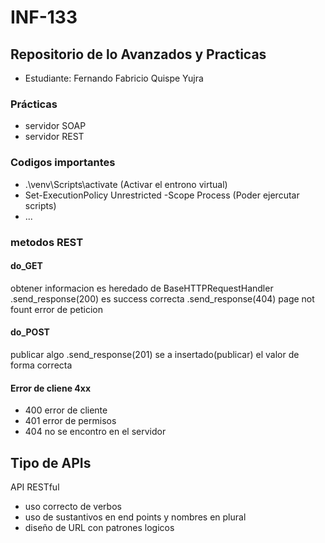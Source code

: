 # INF-133

## Repositorio de lo Avanzados y Practicas
-   Estudiante: Fernando Fabricio Quispe Yujra

### Prácticas
-   servidor SOAP
-   servidor REST

### Codigos importantes
-   .\venv\Scripts\activate (Activar el entrono virtual)
-   Set-ExecutionPolicy Unrestricted -Scope Process  (Poder ejercutar scripts)
-   ...

### metodos REST

#### do_GET
obtener informacion
es heredado de BaseHTTPRequestHandler
.send_response(200) es success correcta
.send_response(404) page not fount error de peticion

#### do_POST
publicar algo
.send_response(201) se a insertado(publicar) el valor de forma correcta


#### Error de cliene 4xx
-   400 error de cliente
-   401 error de permisos
-   404 no se encontro en el servidor

## Tipo de APIs
API RESTful
-   uso correcto de verbos
-   uso de sustantivos en end points y nombres en plural
-   diseño de URL con patrones logicos



